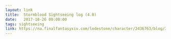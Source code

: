 ```yaml
---
layout: link
title:  Stormblood Sightseeing log (4.0)
date:   2017-10-26 00:00:00
tags: sightseeing
link: https://na.finalfantasyxiv.com/lodestone/character/2436763/blog/3405464/
---
```

